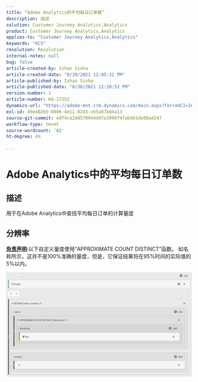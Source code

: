 ```yaml
---
title: “Adobe Analytics的平均每日订单数”
description: 描述
solution: Customer Journey Analytics,Analytics
product: Customer Journey Analytics,Analytics
applies-to: "Customer Journey Analytics,Analytics"
keywords: "KCS"
resolution: Resolution
internal-notes: null
bug: false
article-created-by: Ishan Sinha
article-created-date: "8/30/2021 12:05:32 PM"
article-published-by: Ishan Sinha
article-published-date: "8/30/2021 12:10:52 PM"
version-number: 1
article-number: KA-17252
dynamics-url: "https://adobe-ent.crm.dynamics.com/main.aspx?forceUCI=1&pagetype=entityrecord&etn=knowledgearticle&id=f9396d8d-8a09-ec11-b6e6-00224808d564"
exl-id: 49e40265-0806-4e11-8243-cb5a07b84a13
source-git-commit: e8f4ca2dd578944d4fe399074fab461de88ad247
workflow-type: tm+mt
source-wordcount: '62'
ht-degree: 4%

---
```


# Adobe Analytics中的平均每日订单数

## 描述


用于在Adobe Analytics中查找平均每日订单的计算量度




## 分辨率


<u><b>免责声明</b></u>:以下自定义量度使用“APPROXIMATE COUNT DISTINCT”函数。 如名称所示，这并不是100%准确的量度，但是，它保证结果将在95%时间的实际值的5%以内。

![](assets/9d67ac27-8b09-ec11-b6e6-00224808d564.png)
